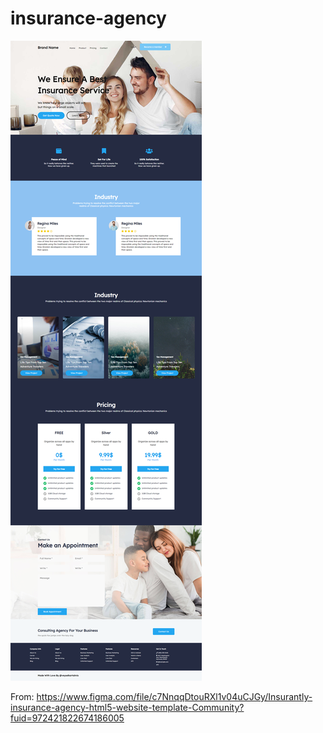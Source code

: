 # insurance-agency
 
 <img src="readme.png">
 
 From: https://www.figma.com/file/c7NnqqDtouRXl1v04uCJGy/Insurantly-insurance-agency-html5-website-template-Community?fuid=972421822674186005
